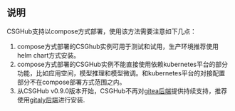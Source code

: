 ## 说明
CSGHub支持以compose方式部署，使用该方法需要注意如下几点：
1. compose方式部署的CSGhub实例可用于测试和试用，生产环境推荐使用helm chart方式安装。
1. compose方式部署的CSGHub实例不能直接使用依赖kubernetes平台的部分功能，比如应用空间，模型推理和模型微调。和kubernetes平台的对接配置部分不在compose部署方式范围之内。
1. 从CSGHub v0.9.0版本开始，CSGHub不再对[gitea后端](/csghub-with-gitea)提供持续支持，推荐使用[gitaly后端](/csghub)进行安装.
